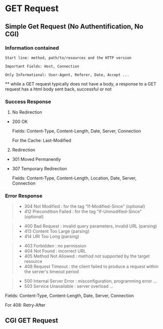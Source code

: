# GET Request
## Simple Get Request (No Authentification, No CGI)
### Information contained

    Start line: method, path/to/resources and the HTTP version

    Important Fields: Host, Connection

    Only Informational: User-Agent, Referer, Date, Accept ...

** while a GET request typically does not have a body, a response to a GET request has a html body sent back, successful or not

### Success Response

1) No Redirection

- 200 OK

    Fields: Content-Type, Content-Length, Date, Server, Connection   

    For the Cache: Last-Modified

2) Redirection

- 301 Moved Permanently
- 307 Temporary Redirection

    Fields: Content-Type, Content-Length, Location, Date, Server, Connection

### Error Response

> - 304 Not Modified : for the tag "If-Modified-Since" (optional)
> - 412 Precondition Failed : for the tag "If-Unmodified-Since" (optional)

> - 400 Bad Request : invalid query parameters, invalid URL (parsing)
> - 413 Content Too Large (parsing)
> - 414 URI Too Long (parsing)

> - 403 Forbidden : no permission
> - 404 Not Found : incorrect URL
> - 405 Method Not Allowed : method not supported by the target resource
> - 408 Request Timeout : the client failed to produce a request within the server's timeout period

> - 500 Internal Server Error : misconfiguration, programming error ...
> - 503 Service Unavailable : server overload ...

Fields: Content-Type, Content-Length, Date, Server, Connection   

For 408: Retry-After

## CGI GET Request